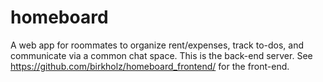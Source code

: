 # homeboard
A web app for roommates to organize rent/expenses, track to-dos, and communicate via a common chat space.
This is the back-end server. See https://github.com/birkholz/homeboard_frontend/ for the front-end.
